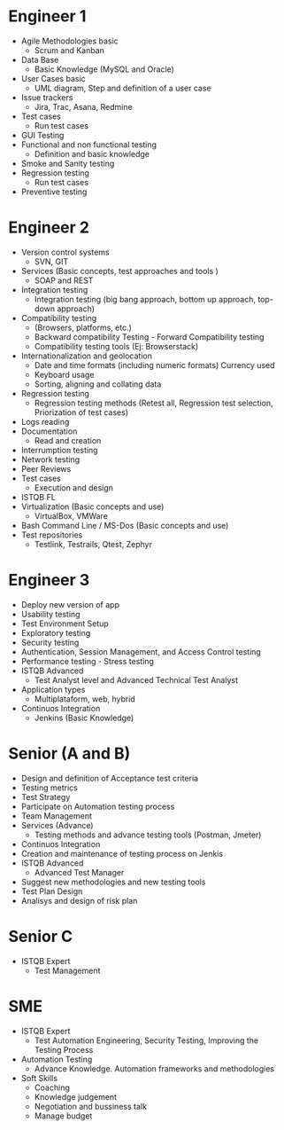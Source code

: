# Engineer 1

- Agile Methodologies basic
	- Scrum and Kanban
- Data Base
	- Basic Knowledge (MySQL and Oracle)
- User Cases basic
	- UML diagram, Step and definition of a user case
- Issue trackers
	- Jira, Trac, Asana, Redmine
- Test cases
	- Run test cases
- GUI Testing
- Functional and non functional testing
	- Definition and basic knowledge
- Smoke and Sanity testing
- Regression testing
	- Run test cases
- Preventive testing

# Engineer 2

- Version control systems
	-  SVN, GIT
- Services (Basic concepts, test approaches and tools )
	- SOAP and REST
- Integration testing
	- Integration testing (big bang approach, bottom up approach, top-down approach)
- Compatibility testing
	- (Browsers, platforms, etc.)
	- Backward compatibility Testing - Forward Compatibility testing
	- Compatibility testing tools (Ej: Browserstack)
- Internationalization and geolocation
	-  Date and time formats (including numeric formats) Currency used  
	- Keyboard usage  
	- Sorting, aligning and collating data
- Regression testing
	- Regression testing methods (Retest all, Regression test selection, Priorization of test cases)
- Logs reading
- Documentation
	- Read and creation
- Interrumption testing
- Network testing
- Peer Reviews
- Test cases
	- Execution and design
- ISTQB FL
- Virtualization (Basic concepts and use)
	- VirtualBox, VMWare
- Bash Command Line / MS-Dos (Basic concepts and use)
- Test repositories
	- Testlink, Testrails, Qtest, Zephyr

# Engineer 3

- Deploy new version of app
- Usability testing
- Test Environment Setup
- Exploratory testing
- Security testing
- Authentication, Session Management, and Access Control testing
- Performance testing - Stress testing
- ISTQB Advanced
	- Test Analyst level and Advanced Technical Test Analyst
- Application types
	- Multiplataform, web, hybrid
- Continuos Integration
	- Jenkins (Basic Knowledge)

# Senior (A and B)

- Design and definition of Acceptance test criteria
- Testing metrics
- Test Strategy
- Participate on Automation testing process
- Team Management
- Services (Advance)
	- Testing methods and advance testing tools (Postman, Jmeter)
- Continuos Integration
- Creation and maintenance of testing process on Jenkis
- ISTQB Advanced
	- Advanced Test Manager
- Suggest new methodologies and new testing tools
- Test Plan Design
- Analisys and design of risk plan

# Senior C

- ISTQB Expert
	- Test Management

# SME

- ISTQB Expert
	- Test Automation Engineering, Security Testing, Improving the Testing Process
- Automation Testing
	- Advance Knowledge. Automation frameworks and methodologies
- Soft Skills
	- Coaching
	- Knowledge judgement
	- Negotiation and bussiness talk
	- Manage budget
